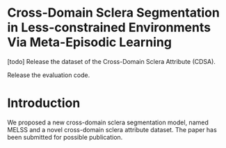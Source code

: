 # Cross-Domain Sclera Segmentation in Less-constrained Environments Via Meta-Episodic Learning
[todo]
Release the dataset of the Cross-Domain Sclera Attribute (CDSA).

Release the evaluation code.
# Introduction
We proposed a new cross-domain sclera segmentation model, named MELSS and a novel cross-domain sclera attribute dataset. The paper has been submitted for possible publication. 
